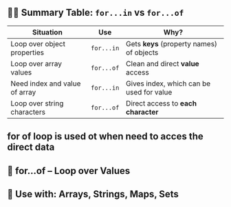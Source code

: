 ## 👨‍🏫 Summary Table: `for...in` vs `for...of`

| Situation                        | Use        | Why?                                      |
|----------------------------------|------------|-------------------------------------------|
| Loop over object properties      | `for...in` | Gets **keys** (property names) of objects |
| Loop over array values           | `for...of` | Clean and direct **value** access         |
| Need index and value of array    | `for...in` | Gives index, which can be used for value  |
| Loop over string characters      | `for...of` | Direct access to **each character**       |

  ## for  of loop  is used ot when need to acces the direct data 



  ## 🔁 for...of – Loop over Values
## 🔹 Use with: Arrays, Strings, Maps, Sets